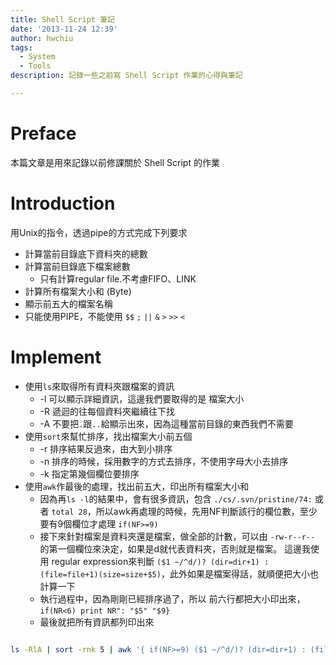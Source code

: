 ```yaml
---
title: Shell Script 筆記
date: '2013-11-24 12:39'
author: hwchiu
tags:
  - System
  - Tools
description: 記錄一些之前寫 Shell Script 作業的心得與筆記

---
```


# Preface
本篇文章是用來記錄以前修課關於 Shell Script 的作業

# Introduction
用Unix的指令，透過pipe的方式完成下列要求
- 計算當前目錄底下資料夾的總數
- 計算當前目錄底下檔案總數
	* 只有計算regular file.不考慮FIFO、LINK
- 計算所有檔案大小和 (Byte)
- 顯示前五大的檔案名稱
- 只能使用PIPE，不能使用 `$$` `;` `||` `&` `>` `>>` `<`

# Implement
- 使用`ls`來取得所有資料夾跟檔案的資訊
	* -l  可以顯示詳細資訊，這邊我們要取得的是 檔案大小
  * -R  遞迴的往每個資料夾繼續往下找
  * -A  不要把`.`跟`..`給顯示出來，因為這種當前目錄的東西我們不需要
- 使用`sort`來幫忙排序，找出檔案大小前五個
	* -r  排序結果反過來，由大到小排序
  * -n  排序的時候，採用數字的方式去排序，不使用字母大小去排序
  * -k  指定第幾個欄位要排序
- 使用`awk`作最後的處理，找出前五大，印出所有檔案大小和
  * 因為再`ls -l`的結果中，會有很多資訊，包含 `./cs/.svn/pristine/74:` 或者 `total 28`，所以awk再處理的時候，先用NF判斷該行的欄位數，至少要有9個欄位才處理 `if(NF>=9)`
  * 接下來針對檔案是資料夾還是檔案，做全部的計數，可以由 `-rw-r--r--` 的第一個欄位來決定，如果是d就代表資料夾，否則就是檔案。 這邊我使用 regular expression來判斷 `($1 ~/^d/)? (dir=dir+1) : (file=file+1)(size=size+$5)`，此外如果是檔案得話，就順便把大小也計算一下
  * 執行過程中，因為剛剛已經排序過了，所以 前六行都把大小印出來， `if(NR<6) print NR": "$5" "$9}`
  * 最後就把所有資訊都列印出來

``` sh

ls -RlA | sort -rnk 5 | awk '{ if(NF>=9) ($1 ~/^d/)? (dir=dir+1) : (file=file+1)(size=size+$5); if(NR<6) print NR": "$5" "$9} END{ print "Dir = "dir"\n" "    File = " file"\n" "total = "size}'

```

